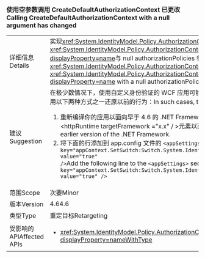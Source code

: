 ### <a name="calling-createdefaultauthorizationcontext-with-a-null-argument-has-changed"></a><span data-ttu-id="98b6b-101">使用空参数调用 CreateDefaultAuthorizationContext 已更改</span><span class="sxs-lookup"><span data-stu-id="98b6b-101">Calling CreateDefaultAuthorizationContext with a null argument has changed</span></span>

|   |   |
|---|---|
|<span data-ttu-id="98b6b-102">详细信息</span><span class="sxs-lookup"><span data-stu-id="98b6b-102">Details</span></span>|<span data-ttu-id="98b6b-103">实现<xref:System.IdentityModel.Policy.AuthorizationContext?displayProperty=name>返回通过调用<xref:System.IdentityModel.Policy.AuthorizationContext.CreateDefaultAuthorizationContext(System.Collections.Generic.IList{System.IdentityModel.Policy.IAuthorizationPolicy})?displayProperty=name>与 null authorizationPolicies 参数已更改其在.NET Framework 4.6 中的实现。</span><span class="sxs-lookup"><span data-stu-id="98b6b-103">The implementation of the <xref:System.IdentityModel.Policy.AuthorizationContext?displayProperty=name> returned by a call to the <xref:System.IdentityModel.Policy.AuthorizationContext.CreateDefaultAuthorizationContext(System.Collections.Generic.IList{System.IdentityModel.Policy.IAuthorizationPolicy})?displayProperty=name> with a null authorizationPolicies argument has changed its implementation in the .NET Framework 4.6.</span></span>|
|<span data-ttu-id="98b6b-104">建议</span><span class="sxs-lookup"><span data-stu-id="98b6b-104">Suggestion</span></span>|<span data-ttu-id="98b6b-105">在极少数情况下，使用自定义身份验证的 WCF 应用可能会看到行为差异。</span><span class="sxs-lookup"><span data-stu-id="98b6b-105">In rare cases, WCF apps that use custom authentication may see behavioral differences.</span></span> <span data-ttu-id="98b6b-106">在这类情况下，可使用以下两种方式之一还原以前的行为：</span><span class="sxs-lookup"><span data-stu-id="98b6b-106">In such cases, the previous behavior can be restored in either of two ways:</span></span><ol><li><span data-ttu-id="98b6b-107">重新编译你的应用以面向早于 4.6 的 .NET Framework 版本。</span><span class="sxs-lookup"><span data-stu-id="98b6b-107">Recompile your app to target an earlier version of the .NET Framework than 4.6.</span></span> <span data-ttu-id="98b6b-108">对于 IIS 承载的服务，使用&lt;httpRuntime targetFramework =&quot;x.x&quot;  / &gt;元素以面向.NET Framework 的早期版本。</span><span class="sxs-lookup"><span data-stu-id="98b6b-108">For IIS-hosted services, use the &lt;httpRuntime targetFramework=&quot;x.x&quot; /&gt; element to target an earlier version of the .NET Framework.</span></span></li><li><span data-ttu-id="98b6b-109">将下面的行添加到 app.config 文件的 <code>&lt;appSettings&gt;</code> 部分：<code>&lt;add key=&quot;appContext.SetSwitch:Switch.System.IdentityModel.EnableCachedEmptyDefaultAuthorizationContext&quot; value=&quot;true&quot; /&gt;</code></span><span class="sxs-lookup"><span data-stu-id="98b6b-109">Add the following line to the <code>&lt;appSettings&gt;</code> section of your app.config file: <code>&lt;add key=&quot;appContext.SetSwitch:Switch.System.IdentityModel.EnableCachedEmptyDefaultAuthorizationContext&quot; value=&quot;true&quot; /&gt;</code></span></span></li></ol>|
|<span data-ttu-id="98b6b-110">范围</span><span class="sxs-lookup"><span data-stu-id="98b6b-110">Scope</span></span>|<span data-ttu-id="98b6b-111">次要</span><span class="sxs-lookup"><span data-stu-id="98b6b-111">Minor</span></span>|
|<span data-ttu-id="98b6b-112">版本</span><span class="sxs-lookup"><span data-stu-id="98b6b-112">Version</span></span>|<span data-ttu-id="98b6b-113">4.6</span><span class="sxs-lookup"><span data-stu-id="98b6b-113">4.6</span></span>|
|<span data-ttu-id="98b6b-114">类型</span><span class="sxs-lookup"><span data-stu-id="98b6b-114">Type</span></span>|<span data-ttu-id="98b6b-115">重定目标</span><span class="sxs-lookup"><span data-stu-id="98b6b-115">Retargeting</span></span>|
|<span data-ttu-id="98b6b-116">受影响的 API</span><span class="sxs-lookup"><span data-stu-id="98b6b-116">Affected APIs</span></span>|<ul><li><xref:System.IdentityModel.Policy.AuthorizationContext.CreateDefaultAuthorizationContext(System.Collections.Generic.IList{System.IdentityModel.Policy.IAuthorizationPolicy})?displayProperty=nameWithType></li></ul>|

